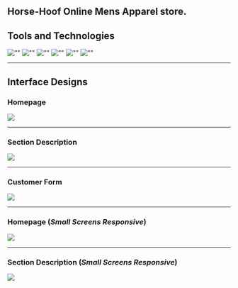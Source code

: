 ## Horse-Hoof Online Mens Apparel store.

## Tools and Technologies

![""](https://img.shields.io/static/v1?label=HTML5&message=Structure&color=000?style=for-the-badge&logo=html5&logoColor=white&style=for-the-badge\ "")
![""](https://img.shields.io/static/v1?label=CSS3&message=Skin&color=000?style=for-the-badge&logo=css&logoColor=white&style=for-the-badge\ "")
![""](https://img.shields.io/static/v1?label=JavaScript&message=Brain&color=000?style=for-the-badge&logo=javascript&logoColor=white&style=for-the-badge\ "")
![""](https://img.shields.io/static/v1?label=Bootstrap&message=Responsive&color=000?style=for-the-badge&logo=bootstrap&logoColor=white&style=for-the-badge\ "")
![""](https://img.shields.io/static/v1?label=Jquery&message=Animation&color=000?style=for-the-badge&logo=jquery&logoColor=white&style=for-the-badge\ "")
![""](https://img.shields.io/static/v1?label=Typewriter&message=Typewriter-Effect&color=000?style=for-the-badge&logo=jquery&logoColor=white&style=for-the-badge\ "")
***

## Interface Designs

### Homepage
![](https://github.com/thisissandy/Horse-Hoof/blob/master/Interface/1.PNG"")

***

### Section Description
![](https://github.com/thisissandy/Horse-Hoof/blob/master/Interface/Capture.PNG "")

***

### Customer Form
![](https://github.com/thisissandy/Horse-Hoof/blob/master/Interface/4.PNG "")

***

### Homepage (*Small Screens Responsive*)
![](https://github.com/thisissandy/Horse-Hoof/blob/master/Interface/7.PNG "")

***

### Section Description (*Small Screens Responsive*)
![](https://github.com/thisissandy/Horse-Hoof/blob/master/Interface/Capture.PNG "")

